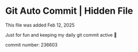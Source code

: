 # Git Auto Commit | Hidden File

This file was added Feb 12, 2025

Just for fun and keeping my daily git commit active 🤪

commit number: 236603
